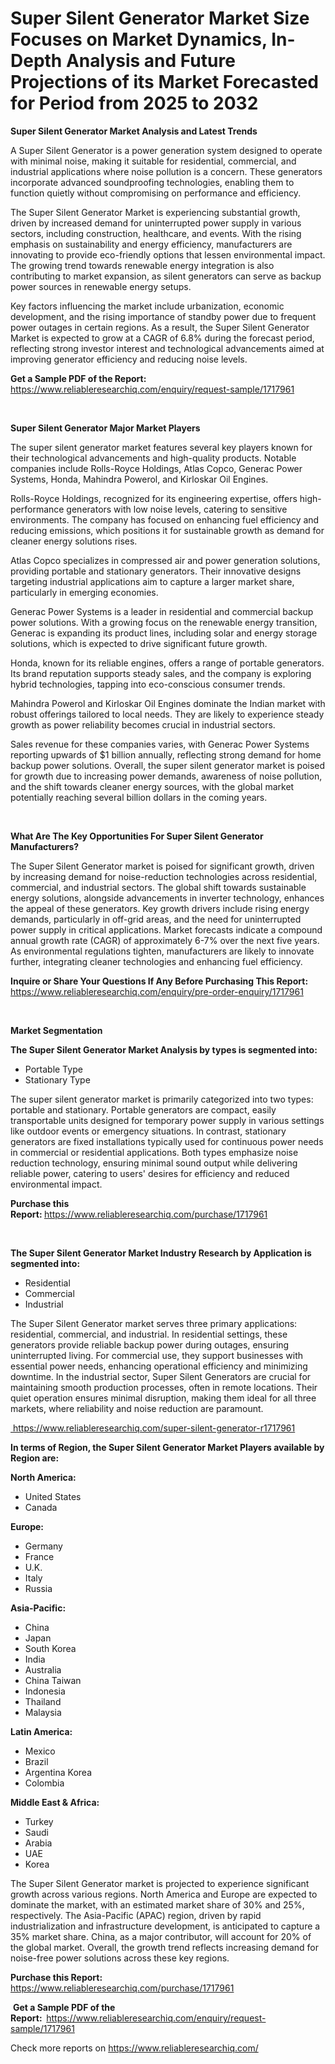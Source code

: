 <p><h1>Super Silent Generator Market Size Focuses on Market Dynamics, In-Depth Analysis and Future Projections of its Market Forecasted for Period from 2025 to 2032</h1></p><p><strong>Super Silent Generator Market Analysis and Latest Trends</strong></p>
<p><p>A Super Silent Generator is a power generation system designed to operate with minimal noise, making it suitable for residential, commercial, and industrial applications where noise pollution is a concern. These generators incorporate advanced soundproofing technologies, enabling them to function quietly without compromising on performance and efficiency. </p><p>The Super Silent Generator Market is experiencing substantial growth, driven by increased demand for uninterrupted power supply in various sectors, including construction, healthcare, and events. With the rising emphasis on sustainability and energy efficiency, manufacturers are innovating to provide eco-friendly options that lessen environmental impact. The growing trend towards renewable energy integration is also contributing to market expansion, as silent generators can serve as backup power sources in renewable energy setups.</p><p>Key factors influencing the market include urbanization, economic development, and the rising importance of standby power due to frequent power outages in certain regions. As a result, the Super Silent Generator Market is expected to grow at a CAGR of 6.8% during the forecast period, reflecting strong investor interest and technological advancements aimed at improving generator efficiency and reducing noise levels.</p></p>
<p><strong>Get a Sample PDF of the Report:&nbsp;</strong> <a href="https://www.reliableresearchiq.com/enquiry/request-sample/1717961?utm_campaign=2101&utm_medium=2&utm_source=Github&utm_content=ia&utm_term=18022025&utm_id=super-silent-generator">https://www.reliableresearchiq.com/enquiry/request-sample/1717961</a></p>
<p>&nbsp;</p>
<p><strong>Super Silent Generator Major Market Players</strong></p>
<p><p>The super silent generator market features several key players known for their technological advancements and high-quality products. Notable companies include Rolls-Royce Holdings, Atlas Copco, Generac Power Systems, Honda, Mahindra Powerol, and Kirloskar Oil Engines.</p><p>Rolls-Royce Holdings, recognized for its engineering expertise, offers high-performance generators with low noise levels, catering to sensitive environments. The company has focused on enhancing fuel efficiency and reducing emissions, which positions it for sustainable growth as demand for cleaner energy solutions rises.</p><p>Atlas Copco specializes in compressed air and power generation solutions, providing portable and stationary generators. Their innovative designs targeting industrial applications aim to capture a larger market share, particularly in emerging economies.</p><p>Generac Power Systems is a leader in residential and commercial backup power solutions. With a growing focus on the renewable energy transition, Generac is expanding its product lines, including solar and energy storage solutions, which is expected to drive significant future growth.</p><p>Honda, known for its reliable engines, offers a range of portable generators. Its brand reputation supports steady sales, and the company is exploring hybrid technologies, tapping into eco-conscious consumer trends.</p><p>Mahindra Powerol and Kirloskar Oil Engines dominate the Indian market with robust offerings tailored to local needs. They are likely to experience steady growth as power reliability becomes crucial in industrial sectors.</p><p>Sales revenue for these companies varies, with Generac Power Systems reporting upwards of $1 billion annually, reflecting strong demand for home backup power solutions. Overall, the super silent generator market is poised for growth due to increasing power demands, awareness of noise pollution, and the shift towards cleaner energy sources, with the global market potentially reaching several billion dollars in the coming years.</p></p>
<p>&nbsp;</p>
<p><strong>What Are The Key Opportunities For Super Silent Generator Manufacturers?</strong></p>
<p><p>The Super Silent Generator market is poised for significant growth, driven by increasing demand for noise-reduction technologies across residential, commercial, and industrial sectors. The global shift towards sustainable energy solutions, alongside advancements in inverter technology, enhances the appeal of these generators. Key growth drivers include rising energy demands, particularly in off-grid areas, and the need for uninterrupted power supply in critical applications. Market forecasts indicate a compound annual growth rate (CAGR) of approximately 6-7% over the next five years. As environmental regulations tighten, manufacturers are likely to innovate further, integrating cleaner technologies and enhancing fuel efficiency.</p></p>
<p><strong>Inquire or Share Your Questions If Any Before Purchasing This Report:</strong> <a href="https://www.reliableresearchiq.com/enquiry/pre-order-enquiry/1717961?utm_campaign=2101&utm_medium=2&utm_source=Github&utm_content=ia&utm_term=18022025&utm_id=super-silent-generator">https://www.reliableresearchiq.com/enquiry/pre-order-enquiry/1717961</a></p>
<p>&nbsp;</p>
<p><strong>Market Segmentation</strong></p>
<p><strong>The Super Silent Generator Market Analysis by types is segmented into:</strong></p>
<p><ul><li>Portable Type</li><li>Stationary Type</li></ul></p>
<p><p>The super silent generator market is primarily categorized into two types: portable and stationary. Portable generators are compact, easily transportable units designed for temporary power supply in various settings like outdoor events or emergency situations. In contrast, stationary generators are fixed installations typically used for continuous power needs in commercial or residential applications. Both types emphasize noise reduction technology, ensuring minimal sound output while delivering reliable power, catering to users' desires for efficiency and reduced environmental impact.</p></p>
<p><strong>Purchase this Report:&nbsp;</strong><a href="https://www.reliableresearchiq.com/purchase/1717961?utm_campaign=2101&utm_medium=2&utm_source=Github&utm_content=ia&utm_term=18022025&utm_id=super-silent-generator">https://www.reliableresearchiq.com/purchase/1717961</a></p>
<p>&nbsp;</p>
<p><strong>The Super Silent Generator Market Industry Research by Application is segmented into:</strong></p>
<p><ul><li>Residential</li><li>Commercial</li><li>Industrial</li></ul></p>
<p><p>The Super Silent Generator market serves three primary applications: residential, commercial, and industrial. In residential settings, these generators provide reliable backup power during outages, ensuring uninterrupted living. For commercial use, they support businesses with essential power needs, enhancing operational efficiency and minimizing downtime. In the industrial sector, Super Silent Generators are crucial for maintaining smooth production processes, often in remote locations. Their quiet operation ensures minimal disruption, making them ideal for all three markets, where reliability and noise reduction are paramount.</p></p>
<p><a href="https://www.reliableresearchiq.com/super-silent-generator-r1717961?utm_campaign=2101&utm_medium=2&utm_source=Github&utm_content=ia&utm_term=18022025&utm_id=super-silent-generator">&nbsp;https://www.reliableresearchiq.com/super-silent-generator-r1717961</a></p>
<p><strong>In terms of Region, the Super Silent Generator Market Players available by Region are:</strong></p>
<p>
    <p> <strong> North America: </strong>
        <ul>
            <li>United States</li>
            <li>Canada</li>
        </ul>
        </p> 
    <p> <strong> Europe: </strong>
        <ul>
            <li>Germany</li>
            <li>France</li>
            <li>U.K.</li>
            <li>Italy</li>
            <li>Russia</li>
        </ul>
        </p> 
    <p> <strong> Asia-Pacific: </strong>
        <ul>
            <li>China</li>
            <li>Japan</li>
            <li>South Korea</li>
            <li>India</li>
            <li>Australia</li>
            <li>China Taiwan</li>
            <li>Indonesia</li>
            <li>Thailand</li>
            <li>Malaysia</li>
        </ul>
        </p> 
    <p> <strong> Latin America: </strong>
        <ul>
            <li>Mexico</li>
            <li>Brazil</li>
            <li>Argentina Korea</li>
            <li>Colombia</li>
        </ul>
        </p> 
    <p> <strong> Middle East & Africa: </strong>
        <ul>
            <li>Turkey</li>
            <li>Saudi</li>
            <li>Arabia</li>
            <li>UAE</li>
            <li>Korea</li>
        </ul>
    </p>
    </p>
<p><p>The Super Silent Generator market is projected to experience significant growth across various regions. North America and Europe are expected to dominate the market, with an estimated market share of 30% and 25%, respectively. The Asia-Pacific (APAC) region, driven by rapid industrialization and infrastructure development, is anticipated to capture a 35% market share. China, as a major contributor, will account for 20% of the global market. Overall, the growth trend reflects increasing demand for noise-free power solutions across these key regions.</p></p>
<p><strong>Purchase this Report: </strong><a href="https://www.reliableresearchiq.com/purchase/1717961?utm_campaign=2101&utm_medium=2&utm_source=Github&utm_content=ia&utm_term=18022025&utm_id=super-silent-generator">https://www.reliableresearchiq.com/purchase/1717961</a></p>
<p>&nbsp;<strong>Get a Sample PDF of the Report:&nbsp;&nbsp;</strong><a href="https://www.reliableresearchiq.com/enquiry/request-sample/1717961?utm_campaign=2101&utm_medium=2&utm_source=Github&utm_content=ia&utm_term=18022025&utm_id=super-silent-generator">https://www.reliableresearchiq.com/enquiry/request-sample/1717961</a></p>
<p><strong></strong></p>
<p>Check more reports on <a href="https://www.reliableresearchiq.com/?utm_campaign=2101&utm_medium=2&utm_source=Github&utm_content=ia&utm_term=18022025&utm_id=super-silent-generator">https://www.reliableresearchiq.com/</a></p>